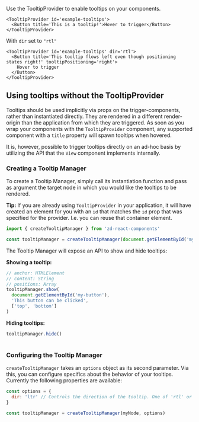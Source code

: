 Use the TooltipProvider to enable tooltips on your components.

```
<TooltipProvider id='example-tooltips'>
  <Button title='This is a tooltip!'>Hover to trigger</Button>
</TooltipProvider>
```

With `dir` set to `"rtl"`

```
<TooltipProvider id='example-tooltips' dir='rtl'>
  <Button title='This tooltip flows left even though positioning states right!' tooltipPositioning='right'>
    Hover to trigger
  </Button>
</TooltipProvider>
```

## Using tooltips without the TooltipProvider

Tooltips should be used implicitly via props on the trigger-components, rather than instantiated directly.
They are rendered in a different render-origin than the application from which they are triggered.
As soon as you wrap your components with the `TooltipProvider` component, any supported component with a `title` property will spawn tooltips when hovered.

It is, however, possible to trigger tooltips directly on an ad-hoc basis by utilizing the API that the `View` component implements internally.

### Creating a Tooltip Manager

To create a Tooltip Manager, simply call its instantiation function and pass as argument the target node in which you would like the tooltips to be rendered.

**Tip:** If you are already using `TooltipProvider` in your application, it will have created an element for you with an `id` that matches the `id` prop that was specified for the provider. I.e. you can reuse that container element.

```javascript
import { createTooltipManager } from 'zd-react-components'

const tooltipManager = createTooltipManager(document.getElementById('my-tooltips'))
```

The Tooltip Manager will expose an API to show and hide tooltips:

**Showing a tooltip:**

```javascript
// anchor: HTMLElement
// content: String
// positions: Array
tooltipManager.show(
  document.getElementById('my-button'),
  'This button can be clicked',
  ['top', 'bottom']
)
```
**Hiding tooltips:**

```javascript
tooltipManager.hide()
```
#

### Configuring the Tooltip Manager

`createTooltipManager` takes an `options` object as its second parameter.
Via this, you can configure specifics about the behavior of your tooltips.
Currently the following properties are available:

```javascript
const options = {
  dir: 'ltr' // Controls the direction of the tooltip. One of 'rtl' or 'ltr'.
}

const tooltipManager = createTooltipManager(myNode, options)
```
